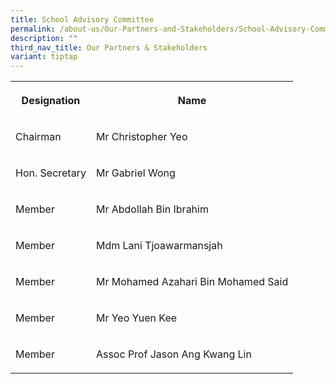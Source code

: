```yaml
---
title: School Advisory Committee
permalink: /about-us/Our-Partners-and-Stakeholders/School-Advisory-Committee/
description: ""
third_nav_title: Our Partners & Stakeholders
variant: tiptap
---
```

<table>
<tbody>
<tr>
<th rowspan="1" colspan="1">
<p>Designation</p>
</th>
<th rowspan="1" colspan="1">
<p>Name</p>
</th>
</tr>
<tr>
<td rowspan="1" colspan="1">
<p>Chairman</p>
</td>
<td rowspan="1" colspan="1">
<p>Mr Christopher Yeo</p>
</td>
</tr>
<tr>
<td rowspan="1" colspan="1">
<p>Hon. Secretary</p>
</td>
<td rowspan="1" colspan="1">
<p>Mr Gabriel Wong</p>
</td>
</tr>
<tr>
<td rowspan="1" colspan="1">
<p>Member</p>
</td>
<td rowspan="1" colspan="1">
<p>Mr Abdollah Bin Ibrahim</p>
</td>
</tr>
<tr>
<td rowspan="1" colspan="1">
<p>Member</p>
</td>
<td rowspan="1" colspan="1">
<p>Mdm Lani Tjoawarmansjah</p>
</td>
</tr>
<tr>
<td rowspan="1" colspan="1">
<p>Member</p>
</td>
<td rowspan="1" colspan="1">
<p>Mr Mohamed Azahari Bin Mohamed Said</p>
</td>
</tr>
<tr>
<td rowspan="1" colspan="1">
<p>Member</p>
</td>
<td rowspan="1" colspan="1">
<p>Mr Yeo Yuen Kee</p>
</td>
</tr>
<tr>
<td rowspan="1" colspan="1">
<p>Member</p>
</td>
<td rowspan="1" colspan="1">
<p>Assoc Prof Jason Ang Kwang Lin</p>
</td>
</tr>
</tbody>
</table>
<p></p>